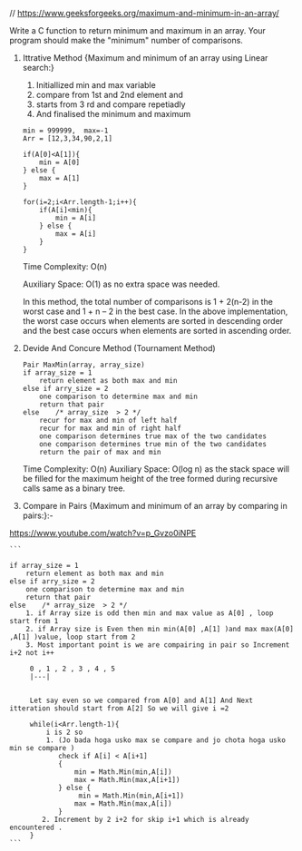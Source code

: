 // https://www.geeksforgeeks.org/maximum-and-minimum-in-an-array/

Write a C function to return minimum and maximum in an array. 
Your program should make the "minimum" number of comparisons.

1. Ittrative Method {Maximum and minimum of an array using Linear search:}
    1. Initiallized min and max variable 
    2. compare from 1st and 2nd element and      
    3. starts from 3 rd and compare repetiadly 
    4. And finalised the minimum and maximum

    ```
    min = 999999,  max=-1
    Arr = [12,3,34,90,2,1]

    if(A[0]<A[1]){
        min = A[0]
    } else {
        max = A[1]
    }

    for(i=2;i<Arr.length-1;i++){
        if(A[i]<min){
            min = A[i]
        } else {
            max = A[i]
        }
    }
    ```
    Time Complexity: O(n)

    Auxiliary Space: O(1) as no extra space was needed.

    In this method, the total number of comparisons is 1 + 2(n-2) in the worst case and 1 + n – 2 in the best case. 
    In the above implementation, the worst case occurs when elements are sorted in descending order and the best case occurs when elements are sorted in ascending order.

2. Devide And Concure Method (Tournament Method) 

    ```
    Pair MaxMin(array, array_size)
    if array_size = 1
        return element as both max and min
    else if arry_size = 2
        one comparison to determine max and min
        return that pair
    else    /* array_size  > 2 */
        recur for max and min of left half
        recur for max and min of right half
        one comparison determines true max of the two candidates
        one comparison determines true min of the two candidates
        return the pair of max and min
    ```

    Time Complexity: O(n)
    Auxiliary Space: O(log n) as the stack space will be filled for the maximum height of the tree formed during recursive calls same as a binary tree.
3. Compare in Pairs {Maximum and minimum of an array by comparing in pairs:}:-

https://www.youtube.com/watch?v=p_Gvzo0iNPE

    ```
    
    if array_size = 1
        return element as both max and min
    else if arry_size = 2
        one comparison to determine max and min
        return that pair
    else    /* array_size  > 2 */
        1. if Array size is odd then min and max value as A[0] , loop start from 1
        2. if Array size is Even then min min(A[0] ,A[1] )and max max(A[0] ,A[1] )value, loop start from 2
        3. Most important point is we are compairing in pair so Increment i+2 not i++ 
         
         0 , 1 , 2 , 3 , 4 , 5
         |---|
              

         Let say even so we compared from A[0] and A[1] And Next itteration should start from A[2] So we will give i =2 

         while(i<Arr.length-1){
             i is 2 so 
             1. (Jo bada hoga usko max se compare and jo chota hoga usko min se compare )
                check if A[i] < A[i+1]
                {
                    min = Math.Min(min,A[i])
                    max = Math.Min(max,A[i+1])
                } else {
                     min = Math.Min(min,A[i+1])
                    max = Math.Min(max,A[i])
                }
            2. Increment by 2 i+2 for skip i+1 which is already encountered .
         }
    ```